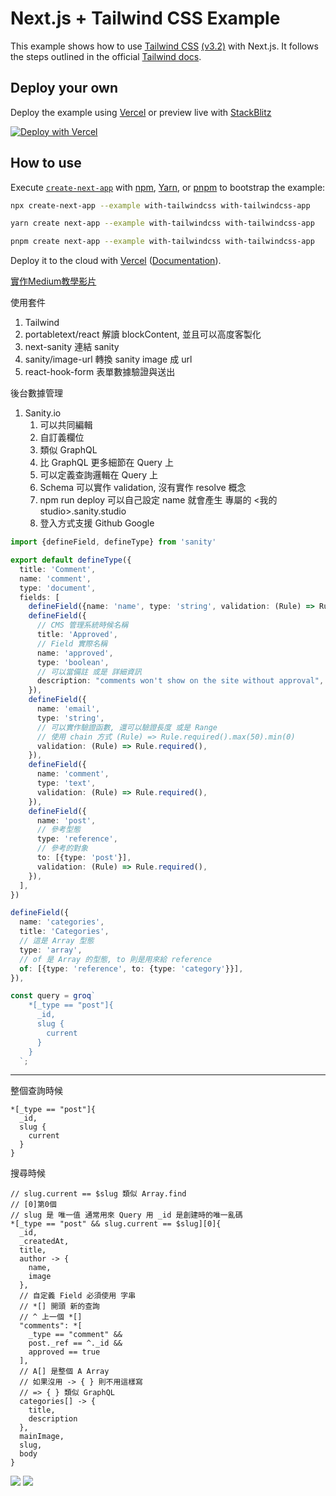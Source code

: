 # Next.js + Tailwind CSS Example

This example shows how to use [Tailwind CSS](https://tailwindcss.com/) [(v3.2)](https://tailwindcss.com/blog/tailwindcss-v3-2) with Next.js. It follows the steps outlined in the official [Tailwind docs](https://tailwindcss.com/docs/guides/nextjs).

## Deploy your own

Deploy the example using [Vercel](https://vercel.com?utm_source=github&utm_medium=readme&utm_campaign=next-example) or preview live with [StackBlitz](https://stackblitz.com/github/vercel/next.js/tree/canary/examples/with-tailwindcss)

[![Deploy with Vercel](https://vercel.com/button)](https://vercel.com/new/git/external?repository-url=https://github.com/vercel/next.js/tree/canary/examples/with-tailwindcss&project-name=with-tailwindcss&repository-name=with-tailwindcss)

## How to use

Execute [`create-next-app`](https://github.com/vercel/next.js/tree/canary/packages/create-next-app) with [npm](https://docs.npmjs.com/cli/init), [Yarn](https://yarnpkg.com/lang/en/docs/cli/create/), or [pnpm](https://pnpm.io) to bootstrap the example:

```bash
npx create-next-app --example with-tailwindcss with-tailwindcss-app
```

```bash
yarn create next-app --example with-tailwindcss with-tailwindcss-app
```

```bash
pnpm create next-app --example with-tailwindcss with-tailwindcss-app
```

Deploy it to the cloud with [Vercel](https://vercel.com/new?utm_source=github&utm_medium=readme&utm_campaign=next-example) ([Documentation](https://nextjs.org/docs/deployment)).


[實作Medium教學影片](https://www.youtube.com/watch?v=I2dcpatq54o)

使用套件
1. Tailwind
2. portabletext/react
   解讀 blockContent, 並且可以高度客製化
3. next-sanity
   連結 sanity 
4. sanity/image-url
   轉換 sanity image 成 url  
5. react-hook-form
   表單數據驗證與送出 

後台數據管理
1. Sanity.io
   1. 可以共同編輯
   2. 自訂義欄位
   3. 類似 GraphQL
   4. 比 GraphQL 更多細節在 Query 上
   5. 可以定義查詢邏輯在 Query 上
   6. Schema 可以實作 validation, 沒有實作 resolve 概念
   7. npm run deploy 可以自己設定 name 就會產生 專屬的 <我的studio>.sanity.studio
   8. 登入方式支援 Github Google

```ts
import {defineField, defineType} from 'sanity'

export default defineType({
  title: 'Comment',
  name: 'comment',
  type: 'document',
  fields: [
    defineField({name: 'name', type: 'string', validation: (Rule) => Rule.required()}),
    defineField({
      // CMS 管理系統時候名稱
      title: 'Approved', 
      // Field 實際名稱
      name: 'approved', 
      type: 'boolean',
      // 可以當備註 或是 詳細資訊
      description: "comments won't show on the site without approval",
    }),
    defineField({
      name: 'email',
      type: 'string',
      // 可以實作驗證函數, 還可以驗證長度 或是 Range
      // 使用 chain 方式 (Rule) => Rule.required().max(50).min(0)
      validation: (Rule) => Rule.required(),
    }),
    defineField({
      name: 'comment',
      type: 'text',
      validation: (Rule) => Rule.required(),
    }),
    defineField({
      name: 'post',
      // 參考型態
      type: 'reference',
      // 參考的對象
      to: [{type: 'post'}],
      validation: (Rule) => Rule.required(),
    }),
  ],
})

defineField({
  name: 'categories',
  title: 'Categories',
  // 這是 Array 型態
  type: 'array',
  // of 是 Array 的型態, to 則是用來給 reference
  of: [{type: 'reference', to: {type: 'category'}}],
}),

const query = groq`
    *[_type == "post"]{
      _id,
      slug {
        current
      }
    }
  `;
```

---

整個查詢時候

```groq
*[_type == "post"]{
  _id,
  slug {
    current
  }
}
```

搜尋時候

```groq
// slug.current == $slug 類似 Array.find
// [0]第0個 
// slug 是 唯一值 通常用來 Query 用 _id 是創建時的唯一亂碼
*[_type == "post" && slug.current == $slug][0]{ 
  _id,
  _createdAt,
  title,
  author -> {
    name,
    image
  },
  // 自定義 Field 必須使用 字串 
  // *[] 開頭 新的查詢
  // ^ 上一個 *[]
  "comments": *[ 
    _type == "comment" &&
    post._ref == ^._id &&
    approved == true
  ],
  // A[] 是整個 A Array 
  // 如果沒用 -> { } 則不用這樣寫
  // => { } 類似 GraphQL 
  categories[] -> { 
    title,
    description
  },
  mainImage,
  slug,
  body
}
```

![]("./1672383481770.jpg")
![]("./1672383693067.jpg")